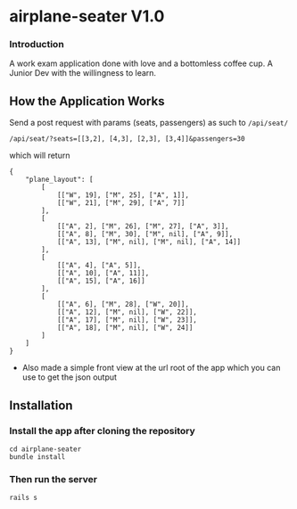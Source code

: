 # airplane-seater V1.0
### Introduction
A work exam application done with love and a bottomless coffee cup. A Junior Dev with the willingness to learn.


## How the Application Works
Send a post request with params (seats, passengers) as such to `/api/seat/`
```
/api/seat/?seats=[[3,2], [4,3], [2,3], [3,4]]&passengers=30
```
which will return
```
{
    "plane_layout": [
        [
            [["W", 19], ["M", 25], ["A", 1]], 
            [["W", 21], ["M", 29], ["A", 7]]
        ],
        [
            [["A", 2], ["M", 26], ["M", 27], ["A", 3]], 
            [["A", 8], ["M", 30], ["M", nil], ["A", 9]], 
            [["A", 13], ["M", nil], ["M", nil], ["A", 14]]
        ],
        [
            [["A", 4], ["A", 5]],
            [["A", 10], ["A", 11]],
            [["A", 15], ["A", 16]]
        ],
        [
            [["A", 6], ["M", 28], ["W", 20]], 
            [["A", 12], ["M", nil], ["W", 22]], 
            [["A", 17], ["M", nil], ["W", 23]], 
            [["A", 18], ["M", nil], ["W", 24]]
        ]
    ]
}
```
* Also made a simple front view at the url root of the app which you can use to get the json output

## Installation

### Install the app after cloning the repository
```
cd airplane-seater
bundle install
```
### Then run the server
```
rails s
```
